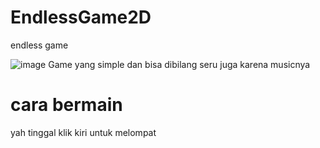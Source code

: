 # EndlessGame2D
 endless game 
 
 ![image](https://user-images.githubusercontent.com/90315560/133468035-fcca77b1-7577-4a51-a9c6-02fea6ade2c7.png)
Game yang simple dan bisa dibilang seru juga karena musicnya 

# cara bermain
yah tinggal klik kiri untuk melompat 
